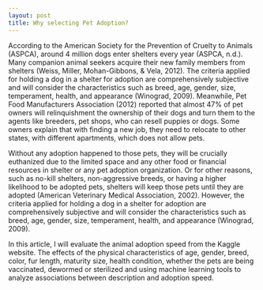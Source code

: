 ```yaml
---
layout: post
title: Why selecting Pet Adoption?
---
```


According to the American Society for the Prevention of Cruelty to Animals (ASPCA), around 4 million dogs enter shelters every year (ASPCA, n.d.). Many companion animal seekers acquire their new family members from shelters (Weiss, Miller, Mohan-Gibbons, & Vela, 2012). The criteria applied for holding a dog in a shelter for adoption are comprehensively subjective and will consider the characteristics such as breed, age, gender, size, temperament, health, and appearance (Winograd, 2009). Meanwhile, Pet Food Manufacturers Association (2012) reported that almost 47% of pet owners will relinquishment the ownership of their dogs and turn them to the agents like breeders, pet shops, who can resell puppies or dogs. Some owners explain that with finding a new job, they need to relocate to other states, with different apartments, which does not allow pets.

Without any adoption happened to those pets, they will be crucially euthanized due to the limited space and any other food or financial resources in shelter or any pet adoption organization. Or for other reasons, such as no-kill shelters, non-aggressive breeds, or having a higher likelihood to be adopted pets, shelters will keep those pets until they are adopted (American Veterinary Medical Association, 2002). However, the criteria applied for holding a dog in a shelter for adoption are comprehensively subjective and will consider the characteristics such as breed, age, gender, size, temperament, health, and appearance (Winograd, 2009).

In this article, I will evaluate the animal adoption speed from the Kaggle website. The effects of the physical characteristics of age, gender, breed, color, fur length, maturity size, health condition, whether the pets are being vaccinated, dewormed or sterilized and using machine learning tools to analyze associations between description and adoption speed.

